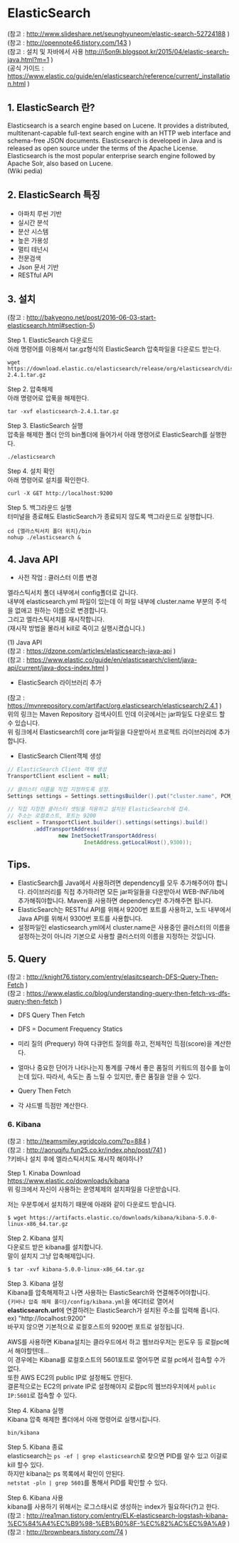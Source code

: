 # ElasticSearch
(참고 : http://www.slideshare.net/seunghyuneom/elastic-search-52724188 )  
(참고 : http://opennote46.tistory.com/143 )  
(참고 : 설치 및 자바에서 사용 http://i5on9i.blogspot.kr/2015/04/elastic-search-java.html?m=1 )  
(공식 가이드 : https://www.elastic.co/guide/en/elasticsearch/reference/current/_installation.html )

## 1. ElasticSearch 란?
Elasticsearch is a search engine based on Lucene. It provides a distributed, multitenant-capable full-text search engine with an HTTP web interface and schema-free JSON documents. Elasticsearch is developed in Java and is released as open source under the terms of the Apache License. Elasticsearch is the most popular enterprise search engine followed by Apache Solr, also based on Lucene.  
(Wiki pedia)

## 2. ElasticSearch 특징
- 아파치 루씬 기반  
- 실시간 분석  
- 분산 시스템  
- 높은 가용성  
- 멀티 테넌시  
- 전문검색  
- Json 문서 기반  
- RESTful API  

## 3. 설치
(참고 : http://bakyeono.net/post/2016-06-03-start-elasticsearch.html#section-5)  

Step 1. ElasticSearch 다운로드  
아래 명령어를 이용해서 tar.gz형식의 ElasticSearch 압축파일을 다운로드 받는다.  
```
wget https://download.elastic.co/elasticsearch/release/org/elasticsearch/distribution/tar/elasticsearch/2.4.1/elasticsearch-2.4.1.tar.gz
```

Step 2. 압축해제  
아래 명령어로 압푹을 해제한다.  
```
tar -xvf elasticsearch-2.4.1.tar.gz
```

Step 3. ElasticSearch 실행  
압축을 해제한 폴더 안의 bin폴더에 들어가서 아래 명령어로 ElasticSearch를 실행한다.  
```
./elasticsearch
```

Step 4. 설치 확인  
아래 명령어로 설치를 확인한다.  
```
curl -X GET http://localhost:9200
```

Step 5. 백그라운드 실행  
터미널을 종료해도 ElasticSearch가 종료되지 않도록 백그라운드로 실행합니다.  
```
cd {엘라스틱서치 폴더 위치}/bin
nohup ./elasticsearch &
```

## 4. Java API
- 사전 작업 : 클러스터 이름 변경  

엘라스틱서치 폴더 내부에서 config폴더로 갑니다.  
내부에 elasticsearch.yml 파일이 있는데 이 파일 내부에 cluster.name 부분의 주석을 없애고 원하는 이름으로 변경합니다.  
그리고 엘라스틱서치를 재시작합니다.  
(재시작 방법을 몰라서 kill로 죽이고 실행시켰습니다.)  

(1) Java API  
(참고 : https://dzone.com/articles/elasticsearch-java-api )  
(참고 : https://www.elastic.co/guide/en/elasticsearch/client/java-api/current/java-docs-index.html )

- ElasticSearch 라이브러리 추가  

(참고 : https://mvnrepository.com/artifact/org.elasticsearch/elasticsearch/2.4.1 )  
위의 링크는 Maven Repository 검색사이트 인데 이곳에서는 jar파일도 다운로드 할 수 있습니다.  
위 링크에서 Elasticsearch의 core jar파일을 다운받아서 프로젝트 라이브러리에 추가합니다.  

- ElasticSearch Client객체 생성  

```java
// ElasticSearch Client 객체 생성
TransportClient esclient = null;
		
// 클러스터 이름을 직접 지정하도록 설정.
Settings settings = Settings.settingsBuilder().put("cluster.name", PCM_CLUSTER).build();
		
// 직접 지정한 클러스터 셋팅을 적용하고 설치된 ElasticSearch에 접속.
// 주소는 로컬호스트, 포트는 9200
esclient = TransportClient.builder().settings(settings).build()
		.addTransportAddress(
				new InetSocketTransportAddress(
						InetAddress.getLocalHost(),9300));
```

## Tips.
- ElasticSearch를 Java에서 사용하려면 dependency를 모두 추가해주어야 합니다. 라이브러리를 직접 추가하려면 모든 jar파일들을 다운받아서 WEB-INF/lib에 추가해줘야합니다. Maven을 사용하면 dependency만 추가해주면 됩니다.  
- ElasticSearch는 RESTful API를 위해서 9200번 포트를 사용하고, 노드 내부에서 Java API를 위해서 9300번 포트를 사용합니다.  
- 설정파일인 elasticsearch.yml에서 cluster.name은 사용중인 클러스터의 이름을 설정하는것이 아니라 기본으로 사용할 클러스터의 이름을 지정하는 것입니다.  

## 5. Query
(참고 : http://knight76.tistory.com/entry/elasitcsearch-DFS-Query-Then-Fetch )  
(참고 : https://www.elastic.co/blog/understanding-query-then-fetch-vs-dfs-query-then-fetch )

- DFS Query Then Fetch
 - DFS = Document Frequency Statics
 - 미리 질의 (Prequery) 하여 다큐먼트 질의를 하고, 전체적인 득점(score)을 계산한다.
 - 얼마나 중요한 단어가 나타나는지 통계를 구해서 좋은 품질의 키워드의 점수를 높이는데 있다. 따라서, 속도는 좀 느릴 수 있지만, 좋은 품질을 얻을 수 있다. 

- Query Then Fetch
 - 각 샤드별 득점만 계산한다.
 
### 6. Kibana
(참고 : http://teamsmiley.xgridcolo.com/?p=884 )  
(참고 : http://aoruqjfu.fun25.co.kr/index.php/post/741 )  
?키바나 설치 후에 엘라스틱서치도 재시작 해야하나?  

Step 1. Kinaba Download  
https://www.elastic.co/downloads/kibana  
위 링크에서 자신이 사용하는 운영체제의 설치파일을 다운받습니다.  

저는 우분투에서 설치하기 때문에 아래와 같이 다운로드 받습니다.  
```
$ wget https://artifacts.elastic.co/downloads/kibana/kibana-5.0.0-linux-x86_64.tar.gz
```

Step 2. Kibana 설치  
다운로드 받은 kibana를 설치합니다.  
말이 설치지 그냥 압축해제입니다.  
```
$ tar -xvf kibana-5.0.0-linux-x86_64.tar.gz
```

Step 3. Kibana 설정  
Kibana를 압축해제하고 나면 사용하는 ElasticSearch와 연결해주어야합니다.  
```{키바나 압축 해제 폴더}/config/kibana.yml```을 에디터로 열어서  
**elasticsearch.url**에 연결하려는 ElasticSearch가 설치된 주소를 입력해 줍니다.  
ex) "http://localhost:9200"  
바꾸지 않으면 기본적으로 로컬호스트의 9200번 포트로 설정됩니다.  

AWS를 사용하면 Kibana설치는 클라우드에서 하고 웹브라우저는 윈도우 등 로컬pc에서 해야할텐데...  
이 경우에는 Kibana를 로컬호스트의 5601포트로 열어두면 로컬 pc에서 접속할 수가 없다.  
또한 AWS EC2의 public IP로 설정해도 안된다.  
결론적으로는 EC2의 private IP로 설정해야지 로컬pc의 웹브라우저에서 ```public IP:5601```로 접속할 수 있다.

Step 4. Kibana 실행  
Kibana 압축 해제한 폴더에서 아래 명령어로 실행시킵니다.  
```
bin/kibana
```

Step 5. Kibana 종료  
elasticsearch는 ```ps -ef | grep elasticsearch```로 찾으면 PID를 알수 있고 이걸로 kill 할수 있다.  
하지만 kibana는 ps 목록에서 확인이 안된다.  
```netstat -pln | grep 5601```를 통해서 PID를 확인할 수 있다.

Step 6. Kibana 사용  
kibana를 사용하기 위해서는 로그스태시로 생성하는 index가 필요하다(?)고 한다.  
(참고 : http://rea1man.tistory.com/entry/ELK-elasticsearch-logstash-kibana-%EC%84%A4%EC%B9%98-%EB%B0%8F-%EC%82%AC%EC%9A%A9 )
(참고 : http://brownbears.tistory.com/74 )
